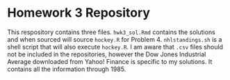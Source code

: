 # Homework 3 Repository
This respository contains three files. `hwk3_sol.Rmd` contains the solutions and when sourced will source `hockey.R` for Problem 4. `nhlstandings.sh` is a shell script that will also execute `hockey.R`. I am aware that `.csv` files should not be included in the repositories, however the Dow Jones Industrial Average downloaded from Yahoo! Finance is specific to my solutions. It contains all the information through 1985. 

